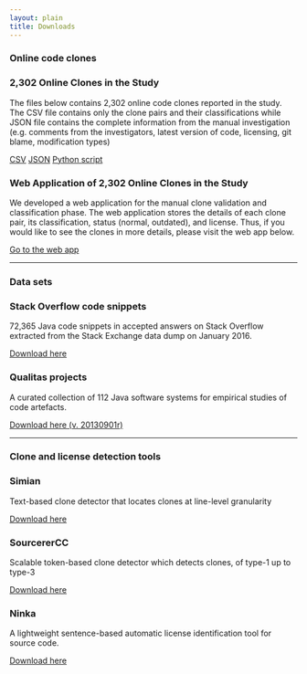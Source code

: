 ```yaml
---
layout: plain
title: Downloads
---
```


### Online code clones

<div class="row">
  <div class="col-lg-6">
    <div class="bs-component">
      <div class="panel panel-primary">
          <div class="panel-heading">
              <h3 class="panel-title">2,302 Online Clones in the Study</h3>
          </div>
          <div class="panel-body">
            <p>The files below contains 2,302 online code clones reported in the study. The CSV file contains only the clone pairs and their classifications while JSON file
            contains the complete information from the manual investigation (e.g. comments from the investigators, latest version of code, licensing, git blame, modification types)</p>
            <a href="files/clones.csv" class="btn btn-primary">CSV</a>
            <a href="files/clones.zip" class="btn btn-primary">JSON</a>
            <a href="https://github.com/cragkhit/onlineclone_processor" class="btn btn-primary">Python script</a>
          </div>
      </div>
    </div>
  </div>

  <div class="col-lg-6">
    <div class="bs-component">
      <div class="panel panel-primary">
          <div class="panel-heading">
              <h3 class="panel-title">Web Application of 2,302 Online Clones in the Study</h3>
          </div>
          <div class="panel-body">
            <p>We developed a web application for the manual clone validation and classification phase.
            The web application stores the details of each clone pair, its classification,
            status (normal, outdated), and license. Thus, if you would like to see the clones in more details, please
            visit the web app below.</p>
            <a href="http://cloverflow-exqs.firebaseapp.com/" class="btn btn-primary">Go to the web app</a>
          </div>
      </div>
    </div>
  </div>
</div>

***

### Data sets

<div class="row">
  <div class="col-lg-4">
    <div class="bs-component">
      <div class="panel panel-success">
          <div class="panel-heading">
              <h3 class="panel-title">Stack Overflow code snippets</h3>
          </div>
          <div class="panel-body">
            <p>72,365 Java code snippets in accepted answers on Stack Overflow extracted from the Stack Exchange data dump on January 2016.</p>
            <a href="files/stackoverflow.tar.gz" class="btn btn-success">Download here</a>
          </div>
      </div>
    </div>
  </div>

  <div class="col-lg-4">
    <div class="bs-component">
      <div class="panel panel-success">
          <div class="panel-heading">
              <h3 class="panel-title">Qualitas projects</h3>
          </div>
          <div class="panel-body">
            <p>A curated collection of 112 Java software systems for empirical studies of code artefacts.</p>
            <a href="http://qualitascorpus.com/" class="btn btn-success">Download here (v. 20130901r)</a>
          </div>
      </div>
    </div>
  </div>
</div>

***

### Clone and license detection tools

<div class="row">
  <div class="col-lg-4">
    <div class="bs-component">
      <div class="panel panel-warning">
          <div class="panel-heading">
              <h3 class="panel-title">Simian</h3>
          </div>
          <div class="panel-body">
            <p>Text-based clone detector that locates clones at line-level
            granularity</p>
            <a href="http://www.harukizaemon.com/simian/" class="btn btn-warning">Download here</a>
          </div>
      </div>
    </div>
  </div>

  <div class="col-lg-4">
    <div class="bs-component">
      <div class="panel panel-warning">
          <div class="panel-heading">
              <h3 class="panel-title">SourcererCC</h3>
          </div>
          <div class="panel-body">
            <p>
            Scalable token-based clone
            detector which detects clones, of type-1 up to type-3
            </p>
            <a href="https://github.com/Mondego/SourcererCC" class="btn btn-warning">Download here</a>
          </div>
      </div>
    </div>
  </div>

  <div class="col-lg-4">
    <div class="bs-component">
      <div class="panel panel-warning">
          <div class="panel-heading">
              <h3 class="panel-title">Ninka</h3>
          </div>
          <div class="panel-body">
            <p>A lightweight sentence-based automatic license identification tool for source code.</p>
            <a href="http://ninka.turingmachine.org/" class="btn btn-warning">Download here</a>
          </div>
      </div>
    </div>
  </div>
</div>
